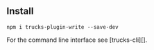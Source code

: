 ## Install

```
npm i trucks-plugin-write --save-dev
```

For the command line interface see [trucks-cli][].
